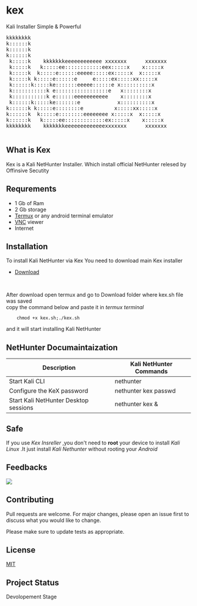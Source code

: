# kex
Kali Installer Simple & Powerful
<pre>
kkkkkkkk                                                 
k::::::k                                                 
k::::::k                                                 
k::::::k                                                 
 k:::::k    kkkkkkkeeeeeeeeeeee xxxxxxx      xxxxxxx     
 k:::::k   k:::::ee::::::::::::eex:::::x    x:::::x      
 k:::::k  k:::::e::::::eeeee:::::ex:::::x  x:::::x       
 k:::::k k:::::e::::::e     e:::::ex:::::xx:::::x        
 k::::::k:::::ke:::::::eeeee::::::e x::::::::::x         
 k:::::::::::k e:::::::::::::::::e   x::::::::x          
 k:::::::::::k e::::::eeeeeeeeeee    x::::::::x          
 k::::::k:::::ke:::::::e            x::::::::::x         
k::::::k k:::::e::::::::e          x:::::xx:::::x        
k::::::k  k:::::e::::::::eeeeeeee x:::::x  x:::::x       
k::::::k   k:::::ee:::::::::::::ex:::::x    x:::::x      
kkkkkkkk    kkkkkkkeeeeeeeeeeeeexxxxxxx      xxxxxxx     
                                                     
</pre>

## What is Kex
Kex is a Kali NetHunter Installer. Which install official NetHunter relesed by Offinsive Secutity
## Requrements
+ 1 Gb of Ram
+ 2 Gb storage
+ [Termux](https://play.google.com/store/apps/details?id=com.termux) or any android terminal emulator
+ [VNC](https://play.google.com/store/apps/details?id=com.realvnc.viewer.android) viewer
+ Internet
## Installation
To install Kali NetHunter via Kex You need to download main Kex installer
+ <a href="https://raw.githubusercontent.com/SadhukhanR/kex/main/kex.sh">Download</a>
<br>

After download open termux and go to Download folder where kex.sh file was saved 
<br>
copy the command below and paste it in  *termux terminal*

        chmod +x kex.sh;./kex.sh

and it will start installing Kali NetHunter

## NetHunter Documaintaization
  
| Description | Kali NetHunter Commands | 
|-------------|-------------------------|
| Start Kali CLI        | nethunter            |
| Configure the KeX password | nethunter kex passwd |
| Start Kali NetHunter Desktop sessions| nethunter kex &|


## Safe 
If you use *Kex Insreller* ,you don't need to **root** your device to install *Kali Linux*
.It just install *Kali Nethunter* without rooting your *Android*
## Feedbacks
<a href="mailto:rohit02sadhukhan@pm.me?subject=Hi! R Sadhukhan"><img src="https://img.shields.io/badge/ProtonMail-8B89CC?style=for-the-badge&logo=protonmail&logoColor=white"/></a>

## Contributing
Pull requests are welcome. For major changes, please open an issue first to discuss what you would like to change.

Please make sure to update tests as appropriate.

## License
[MIT](https://choosealicense.com/licenses/mit/)
## Project Status
Devolopement Stage

